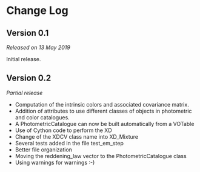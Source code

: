 # Change Log

## Version 0.1

*Released on 13 May 2019*

Initial release.

## Version 0.2

*Partial release*

- Computation of the intrinsic colors and associated covariance 
  matrix.
- Addition of attributes to use different classes of objects in
  photometric and color catalogues.
- A PhotometricCatalogue can now be built automatically from a VOTable
- Use of Cython code to perform the XD
- Change of the XDCV class name into XD_Mixture
- Several tests added in the file test_em_step
- Better file organization
- Moving the reddening_law vector to the PhotometricCatalogue class
- Using warnings for warnings :-)